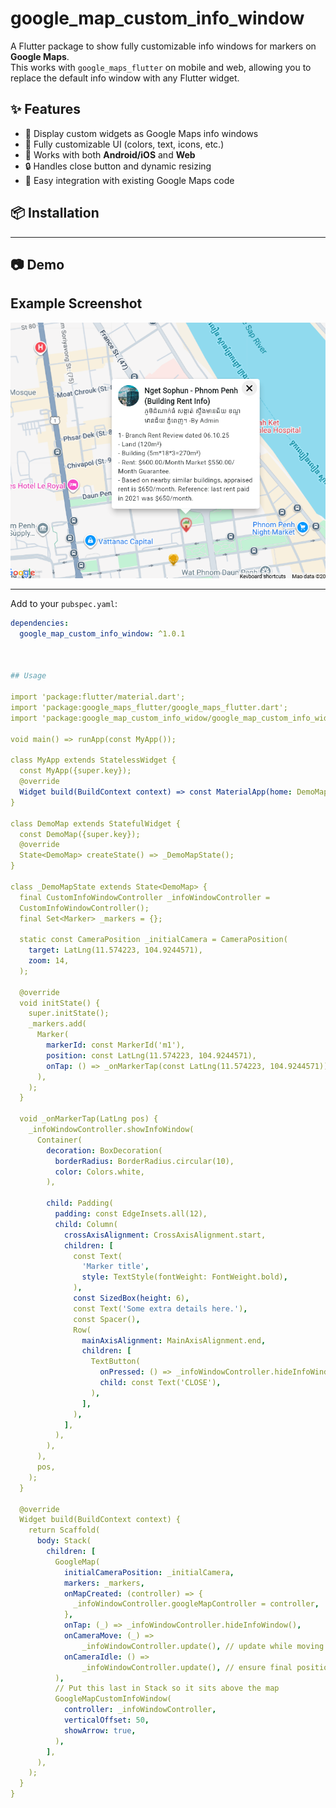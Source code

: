 # google_map_custom_info_window

A Flutter package to show fully customizable info windows for markers on **Google Maps**.  
This works with `google_maps_flutter` on mobile and web, allowing you to replace the default info window with any Flutter widget.

## ✨ Features

- 📌 Display custom widgets as Google Maps info windows
- 🎨 Fully customizable UI (colors, text, icons, etc.)
- 🔄 Works with both **Android/iOS** and **Web**
- 🔒 Handles close button and dynamic resizing
- 🚀 Easy integration with existing Google Maps code

## 📦 Installation

---

## 📷 Demo
## Example Screenshot

![Custom Info Window Example](https://raw.githubusercontent.com/Ngetsophun/google_map_custom_info_widow/main/example/assets/img_demo.png)

---

Add to your `pubspec.yaml`:

```yaml
dependencies:
  google_map_custom_info_window: ^1.0.1



## Usage

import 'package:flutter/material.dart';
import 'package:google_maps_flutter/google_maps_flutter.dart';
import 'package:google_map_custom_info_widow/google_map_custom_info_widow.dart';

void main() => runApp(const MyApp());

class MyApp extends StatelessWidget {
  const MyApp({super.key});
  @override
  Widget build(BuildContext context) => const MaterialApp(home: DemoMap());
}

class DemoMap extends StatefulWidget {
  const DemoMap({super.key});
  @override
  State<DemoMap> createState() => _DemoMapState();
}

class _DemoMapState extends State<DemoMap> {
  final CustomInfoWindowController _infoWindowController =
  CustomInfoWindowController();
  final Set<Marker> _markers = {};

  static const CameraPosition _initialCamera = CameraPosition(
    target: LatLng(11.574223, 104.9244571),
    zoom: 14,
  );

  @override
  void initState() {
    super.initState();
    _markers.add(
      Marker(
        markerId: const MarkerId('m1'),
        position: const LatLng(11.574223, 104.9244571),
        onTap: () => _onMarkerTap(const LatLng(11.574223, 104.9244571)),
      ),
    );
  }

  void _onMarkerTap(LatLng pos) {
    _infoWindowController.showInfoWindow(
      Container(
        decoration: BoxDecoration(
          borderRadius: BorderRadius.circular(10),
          color: Colors.white,
        ),

        child: Padding(
          padding: const EdgeInsets.all(12),
          child: Column(
            crossAxisAlignment: CrossAxisAlignment.start,
            children: [
              const Text(
                'Marker title',
                style: TextStyle(fontWeight: FontWeight.bold),
              ),
              const SizedBox(height: 6),
              const Text('Some extra details here.'),
              const Spacer(),
              Row(
                mainAxisAlignment: MainAxisAlignment.end,
                children: [
                  TextButton(
                    onPressed: () => _infoWindowController.hideInfoWindow(),
                    child: const Text('CLOSE'),
                  ),
                ],
              ),
            ],
          ),
        ),
      ),
      pos,
    );
  }

  @override
  Widget build(BuildContext context) {
    return Scaffold(
      body: Stack(
        children: [
          GoogleMap(
            initialCameraPosition: _initialCamera,
            markers: _markers,
            onMapCreated: (controller) => {
              _infoWindowController.googleMapController = controller,
            },
            onTap: (_) => _infoWindowController.hideInfoWindow(),
            onCameraMove: (_) =>
                _infoWindowController.update(), // update while moving
            onCameraIdle: () =>
                _infoWindowController.update(), // ensure final position
          ),
          // Put this last in Stack so it sits above the map
          GoogleMapCustomInfoWindow(
            controller: _infoWindowController,
            verticalOffset: 50,
            showArrow: true,
          ),
        ],
      ),
    );
  }
}
